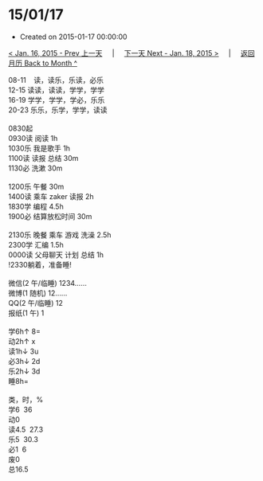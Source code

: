 # 15/01/17

- Created on 2015-01-17 00:00:00

[< Jan. 16, 2015 - Prev 上一天](_archived/lifelogs/2015/01/d16.md) &nbsp; &nbsp; | &nbsp; &nbsp; [下一天 Next - Jan. 18, 2015 >](_archived/lifelogs/2015/01/d18.md) &nbsp; &nbsp; |  &nbsp; &nbsp; [返回月历 Back to Month ^](_archived/lifelogs/2015/01/index.md)
<br/><div>08-11    读，读乐，乐读，必乐<br/>12-15 读读，读读，学学，学学<br/>16-19 学学，学学，学必，乐乐<br/>20-23 乐乐，乐学，学学，读读<div><br/></div>0830起<br/>0930读 阅读 1h</div><div>1030乐 我是歌手 1h</div><div>1100读 读报 总结 30m</div><div>1130必 洗漱 30m</div><div><br/></div><div>1200乐 午餐 30m</div><div>1400读 乘车 zaker 读报 2h</div><div>1830学 编程 4.5h</div><div>1900必 结算放松时间 30m</div><div><br/></div><div>2130乐 晚餐 乘车 游戏 洗澡 2.5h</div><div>2300学 汇编 1.5h</div><div>0000读 父母聊天 计划 总结 1h</div><div>!2330躺着，准备睡!<div><br/></div><div>微信(2 午/临睡) 1234……</div>微博(1 随机) 12……<br/>QQ(2 午/临睡) 12<br/>报纸(1 午) 1<div><br/></div>学6h↑ 8=<br/>动2h↑ x<br/>读1h↓ 3u<br/>必3h↓ 2d<br/>乐2h↓ 3d<br/>睡8h=<div><br/></div>类，时，%<br/>学6  36<br/>动0<br/>读4.5  27.3<br/>乐5  30.3<br/>必1  6<br/>废0<br/>总16.5</div>
